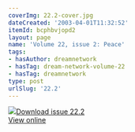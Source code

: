 ```yaml
---
coverImg: 22.2-cover.jpg
dateCreated: '2003-04-01T11:32:52'
itemId: bcphbvjopd2
layout: page
name: 'Volume 22, issue 2: Peace'
tags:
- hasAuthor: dreamnetwork
- hasTag: dream-network-volume-22
- hasTag: dreamnetwork
type: post
urlSlug: '22.2'
---
```

<img class="card-journal-img" src="../images/22.2-rect.jpg"/><a href="../files/pdfs/Volume_22/22.2_evolution_II.pdf" download="">Download issue 22.2</a><br><a href="../files/pdfs/Volume_22/22.2_evolution_II.pdf">View online</a>
